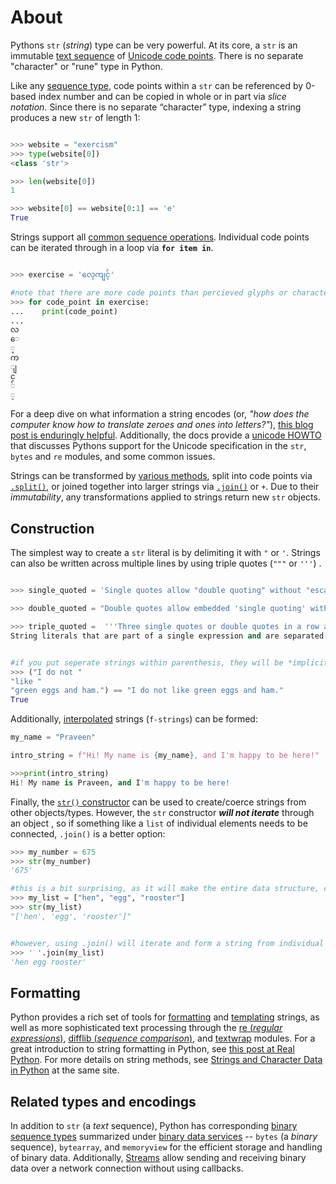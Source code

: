 # About

Pythons `str` (_string_) type can be very powerful. At its core, a `str` is an immutable [text sequence][text sequence] of [Unicode code points][unicode code points]. There is no separate "character" or "rune" type in Python.

Like any [sequence type][sequence type], code points within a `str` can be referenced by 0-based index number and can be copied in whole or in part via _slice notation_. Since there is no separate “character” type, indexing a string produces a new `str` of length 1:

```python

>>> website = "exercism"
>>> type(website[0])
<class 'str'>

>>> len(website[0])
1

>>> website[0] == website[0:1] == 'e'
True
```

Strings support all [common sequence operations][common sequence operations]. Individual code points can be iterated through in a loop via **`for item in`**.

```python

>>> exercise = 'လေ့ကျင့်'

#note that there are more code points than percieved glyphs or characters
>>> for code_point in exercise:
...    print(code_point)
...
လ
ေ
့
က
ျ
င
်
့
```

For a deep dive on what information a string encodes (or, _"how does the computer know how to translate zeroes and ones into letters?"_), [this blog post is enduringly helpful][joel-on-text]. Additionally, the docs provide a [unicode HOWTO][unicode how-to] that discusses Pythons support for the Unicode specification in the `str`, `bytes` and `re` modules, and some common issues.

Strings can be transformed by [various methods][str-methods], split into code points via [`.split()`][str-split], or joined together into larger strings via [`.join()`][str-join] or `+`. Due to their _immutability_, any transformations applied to strings return new `str` objects.

## Construction

The simplest way to create a `str` literal is by delimiting it with `"` or `'`. Strings can also be written across multiple lines by using triple quotes (`"""` or `'''`) .

```python

>>> single_quoted = 'Single quotes allow "double quoting" without "escape" characters.'

>>> double_quoted = "Double quotes allow embedded 'single quoting' without 'escape' characters".

>>> triple_quoted =  '''Three single quotes or double quotes in a row allow for multi-line string literals.  You will most often encounter these as "doc strings" or "doc tests" written just below the first line of a function or class definition.  They are often used with auto documentation tools.'''
String literals that are part of a single expression and are separated only by white space are _implicitly concatenated_ into a single string literal:


#if you put seperate strings within parenthesis, they will be *implicitly concatenated* by the interpreter
>>> ("I do not "
"like "
"green eggs and ham.") == "I do not like green eggs and ham."
True
```

Additionally, [interpolated][f-strings] strings (`f-strings`) can be formed:

```python
my_name = "Praveen"

intro_string = f"Hi! My name is {my_name}, and I'm happy to be here!"

>>>print(intro_string)
Hi! My name is Praveen, and I'm happy to be here!
```

Finally, the [`str()` constructor][str-constructor] can be used to create/coerce strings from other objects/types. However, the `str` constructor _**will not iterate**_ through an object , so if something like a `list` of individual elements needs to be connected, `.join()` is a better option:

```python
>>> my_number = 675
>>> str(my_number)
'675'

#this is a bit surprising, as it will make the entire data structure, complete with the brackets, into a str
>>> my_list = ["hen", "egg", "rooster"]
>>> str(my_list)
"['hen', 'egg', 'rooster']"


#however, using .join() will iterate and form a string from individual elements
>>> ' '.join(my_list)
'hen egg rooster'
```

## Formatting

Python provides a rich set of tools for [formatting][str-formatting] and [templating][template-strings] strings, as well as more sophisticated text processing through the [re (_regular expressions_)][re], [difflib (_sequence comparison_)][difflib], and [textwrap][textwrap] modules. For a great introduction to string formatting in Python, see [this post at Real Python][real python string formatting]. For more details on string methods, see [Strings and Character Data in Python][strings and characters] at the same site.

## Related types and encodings

In addition to `str` (a _text_ sequence), Python has corresponding [binary sequence types][binary sequence types] summarized under [binary data services][binary data services] -- `bytes` (a _binary_ sequence), `bytearray`, and `memoryview` for the efficient storage and handling of binary data. Additionally, [Streams][streams] allow sending and receiving binary data over a network connection without using callbacks.

[text sequence]: https://docs.python.org/3/library/stdtypes.html#text-sequence-type-str
[unicode code points]: https://stackoverflow.com/questions/27331819/whats-the-difference-between-a-character-a-code-point-a-glyph-and-a-grapheme
[sequence type]: https://docs.python.org/3/library/stdtypes.html#sequence-types-list-tuple-range
[common sequence operations]: https://docs.python.org/3/library/stdtypes.html#common-sequence-operations
[joel-on-text]: https://www.joelonsoftware.com/2003/10/08/the-absolute-minimum-every-software-developer-absolutely-positively-must-know-about-unicode-and-character-sets-no-excuses/
[str-methods]: https://docs.python.org/3/library/stdtypes.html#string-methods
[str-join]: https://docs.python.org/3/library/stdtypes.html#str.join
[f-strings]: https://en.wikipedia.org/wiki/String_interpolation
[str-constructor]: https://docs.python.org/3/library/stdtypes.html#str
[str-formatting]: https://docs.python.org/3/library/string.html#custom-string-formatting
[template-strings]: https://docs.python.org/3/library/string.html#template-strings
[re]: https://docs.python.org/3/library/re.html
[difflib]: https://docs.python.org/3/library/difflib.html
[textwrap]: https://docs.python.org/3/library/textwrap.html
[real python string formatting]: https://realpython.com/python-string-formatting/
[strings and characters]: https://realpython.com/python-strings/
[binary sequence types]: https://docs.python.org/3/library/stdtypes.html#binaryseq
[streams]: https://docs.python.org/3/library/asyncio-stream.html#streams
[unicode how-to]: https://docs.python.org/3/howto/unicode.html
[str-split]: https://docs.python.org/3/library/stdtypes.html#str.split
[binary data services]: https://docs.python.org/3/library/binary.html#binaryservices
